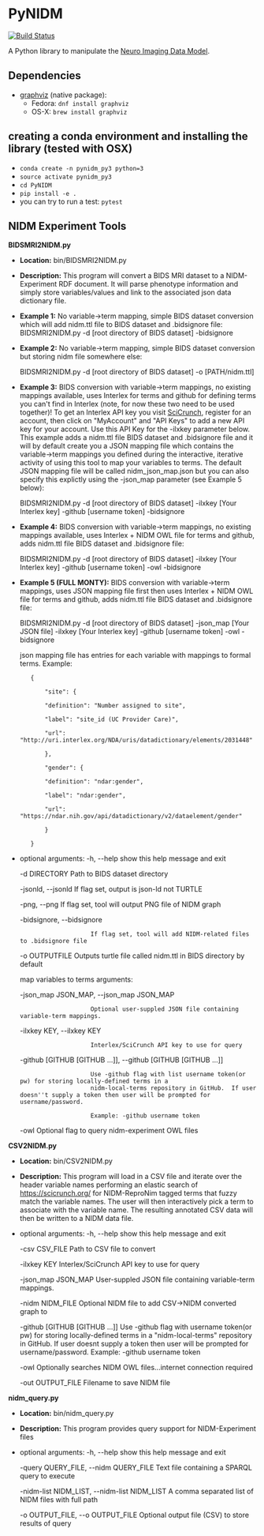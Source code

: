 # PyNIDM

[![Build Status](https://travis-ci.org/incf-nidash/PyNIDM.svg?branch=master)](https://travis-ci.org/incf-nidash/PyNIDM)

A Python library to manipulate the [Neuro Imaging Data Model](http://nidm.nidash.org). 

## Dependencies

* [graphviz](http://graphviz.org) (native package):
   * Fedora: `dnf install graphviz`
   * OS-X: `brew install graphviz`


## creating a conda environment and installing the library (tested with OSX)
  * `conda create -n pynidm_py3 python=3`
  * `source activate pynidm_py3`
  * `cd PyNIDM`
  * `pip install -e .`
  *  you can try to run a test: `pytest`

## NIDM Experiment Tools

**BIDSMRI2NIDM.py**
* **Location:** bin/BIDSMRI2NIDM.py 

* **Description:** This program will convert a BIDS MRI dataset to a NIDM-Experiment RDF document.  It will parse phenotype information and simply store variables/values and link to the associated json data dictionary file.

* **Example 1:** No variable->term mapping, simple BIDS dataset conversion which will add nidm.ttl file to BIDS dataset and .bidsignore file:
	 BIDSMRI2NIDM.py -d [root directory of BIDS dataset] -bidsignore
	 
* **Example 2:** No variable->term mapping, simple BIDS dataset conversion but storing nidm file somewhere else: 

	 BIDSMRI2NIDM.py -d [root directory of BIDS dataset] -o [PATH/nidm.ttl] 

* **Example 3:** BIDS conversion with variable->term mappings, no existing mappings available, uses Interlex for terms and github for defining terms you can't find in Interlex (note, for now these two need to be used together)!  To get an Interlex API key you visit [SciCrunch](http://scicrunch.org), register for an account, then click on "MyAccount" and "API Keys" to add a new API key for your account.  Use this API Key for the -ilxkey parameter below.  This example  adds a nidm.ttl file BIDS dataset and .bidsignore file and it will by default create you a JSON mapping file which contains the variable->term mappings you defined during the interactive, iterative activity of using this tool to map your variables to terms.  The default JSON mapping file will be called nidm_json_map.json but you can also specify this explictly using the -json_map parameter (see Example 5 below): 

	 BIDSMRI2NIDM.py -d [root directory of BIDS dataset] -ilxkey [Your Interlex key] -github [username token] -bidsignore  

* **Example 4:** BIDS conversion with variable->term mappings, no existing mappings available, uses Interlex + NIDM OWL file for terms and github, adds nidm.ttl file BIDS dataset and .bidsignore file: 

	 BIDSMRI2NIDM.py -d [root directory of BIDS dataset] -ilxkey [Your Interlex key] -github [username token] -owl -bidsignore  

* **Example 5 (FULL MONTY):** BIDS conversion with variable->term mappings, uses JSON mapping file first then uses Interlex + NIDM OWL file for terms and github, adds nidm.ttl file BIDS dataset and .bidsignore file: 

	 BIDSMRI2NIDM.py -d [root directory of BIDS dataset] -json_map [Your JSON file] -ilxkey [Your Interlex key] -github [username token] -owl -bidsignore

	 json mapping file has entries for each variable with mappings to formal terms.  Example:  

    	 { 

    		 "site": { 

			 "definition": "Number assigned to site", 

			 "label": "site_id (UC Provider Care)", 

			 "url": "http://uri.interlex.org/NDA/uris/datadictionary/elements/2031448" 

			 }, 

			 "gender": { 

			 "definition": "ndar:gender", 

			 "label": "ndar:gender", 

			 "url": "https://ndar.nih.gov/api/datadictionary/v2/dataelement/gender" 

			 } 

    	 }
		 
* optional arguments: 
	-h, --help            show this help message and exit
	
	-d DIRECTORY          Path to BIDS dataset directory
	
	-jsonld, --jsonld     If flag set, output is json-ld not TURTLE
	
	-png, --png           If flag set, tool will output PNG file of NIDM graph
	
	-bidsignore, --bidsignore
	
	                      If flag set, tool will add NIDM-related files to .bidsignore file
						  
	-o OUTPUTFILE         Outputs turtle file called nidm.ttl in BIDS directory by default

	map variables to terms arguments:
	
	-json_map JSON_MAP, --json_map JSON_MAP
	
	                      Optional user-suppled JSON file containing variable-term mappings.
						  
	-ilxkey KEY, --ilxkey KEY
	
	                      Interlex/SciCrunch API key to use for query
						  
	-github [GITHUB [GITHUB ...]], --github [GITHUB [GITHUB ...]]
	
	                      Use -github flag with list username token(or pw) for storing locally-defined terms in a
	                      nidm-local-terms repository in GitHub.  If user doesn''t supply a token then user will be prompted for username/password.
                        
	                      Example: -github username token
						  
	-owl                  Optional flag to query nidm-experiment OWL files

**CSV2NIDM.py**
* **Location:** bin/CSV2NIDM.py 

* **Description:** This program will load in a CSV file and iterate over the header variable
names performing an elastic search of https://scicrunch.org/ for NIDM-ReproNim
tagged terms that fuzzy match the variable names. The user will then
interactively pick a term to associate with the variable name. The resulting
annotated CSV data will then be written to a NIDM data file.

* optional arguments:
  -h, --help            show this help message and exit
  
  -csv CSV_FILE         Path to CSV file to convert
  
  -ilxkey KEY           Interlex/SciCrunch API key to use for query
  
  -json_map JSON_MAP    User-suppled JSON file containing variable-term mappings.
  
  -nidm NIDM_FILE       Optional NIDM file to add CSV->NIDM converted graph to
  
  -github [GITHUB [GITHUB ...]]
                        Use -github flag with username token(or pw) for
                        storing locally-defined terms in a "nidm-local-terms"
                        repository in GitHub. If user doesnt supply a token
                        then user will be prompted for username/password.
                        Example: -github username token
						
  -owl                  Optionally searches NIDM OWL files...internet
                        connection required
						
  -out OUTPUT_FILE      Filename to save NIDM file

**nidm_query.py**
* **Location:** bin/nidm_query.py

* **Description:** This program provides query support for NIDM-Experiment files

* optional arguments:
  -h, --help            show this help message and exit
  
  -query QUERY_FILE, --nidm QUERY_FILE
                        Text file containing a SPARQL query to execute
						
  -nidm-list NIDM_LIST, --nidm-list NIDM_LIST
                        A comma separated list of NIDM files with full path
						
  -o OUTPUT_FILE, --o OUTPUT_FILE
                        Optional output file (CSV) to store results of query
						


